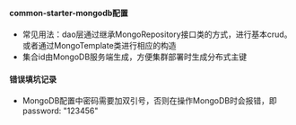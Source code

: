 #### common-starter-mongodb配置

* 常见用法：dao层通过继承MongoRepository接口类的方式，进行基本crud。或者通过MongoTemplate类进行相应的构造
* 集合id由MongoDB服务端生成，方便集群部署时生成分布式主键


#### 错误填坑记录
* MongoDB配置中密码需要加双引号，否则在操作MongoDB时会报错，即password: "123456"
